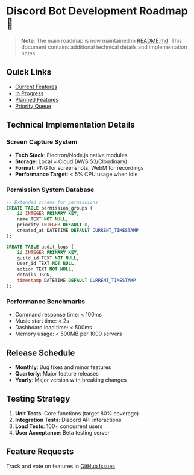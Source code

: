 # Discord Bot Development Roadmap 🚀

> **Note**: The main roadmap is now maintained in [README.md](README.md#-development-roadmap). This document contains additional technical details and implementation notes.

## Quick Links
- [Current Features](README.md#-completed-features)
- [In Progress](README.md#-in-progress)
- [Planned Features](README.md#-planned-features)
- [Priority Queue](README.md#-priority-queue)

## Technical Implementation Details

### Screen Capture System
- **Tech Stack**: Electron/Node.js native modules
- **Storage**: Local + Cloud (AWS S3/Cloudinary)
- **Format**: PNG for screenshots, WebM for recordings
- **Performance Target**: < 5% CPU usage when idle

### Permission System Database
```sql
-- Extended schema for permissions
CREATE TABLE permission_groups (
    id INTEGER PRIMARY KEY,
    name TEXT NOT NULL,
    priority INTEGER DEFAULT 0,
    created_at DATETIME DEFAULT CURRENT_TIMESTAMP
);

CREATE TABLE audit_logs (
    id INTEGER PRIMARY KEY,
    guild_id TEXT NOT NULL,
    user_id TEXT NOT NULL,
    action TEXT NOT NULL,
    details JSON,
    timestamp DATETIME DEFAULT CURRENT_TIMESTAMP
);
```

### Performance Benchmarks
- Command response time: < 100ms
- Music start time: < 2s
- Dashboard load time: < 500ms
- Memory usage: < 500MB per 1000 servers

## Release Schedule
- **Monthly**: Bug fixes and minor features
- **Quarterly**: Major feature releases
- **Yearly**: Major version with breaking changes

## Testing Strategy
1. **Unit Tests**: Core functions (target 80% coverage)
2. **Integration Tests**: Discord API interactions
3. **Load Tests**: 100+ concurrent users
4. **User Acceptance**: Beta testing server

## Feature Requests
Track and vote on features in [GitHub Issues](https://github.com/Dev93junho/discord-bot/issues?q=is%3Aissue+is%3Aopen+label%3Aenhancement)